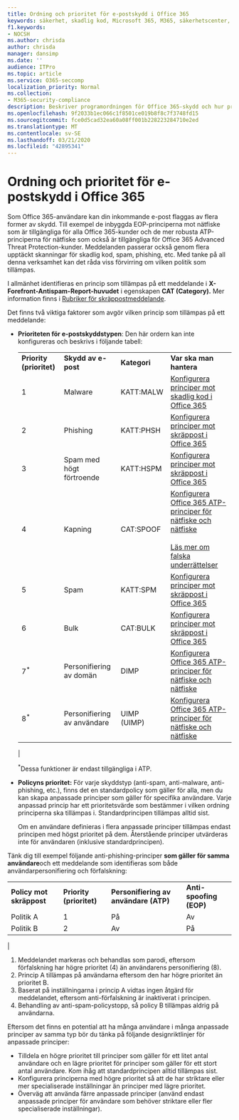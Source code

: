 ```yaml
---
title: Ordning och prioritet för e-postskydd i Office 365
keywords: säkerhet, skadlig kod, Microsoft 365, M365, säkerhetscenter, ATP, Microsoft Defender ATP, Office 365 ATP, Azure ATP
f1.keywords:
- NOCSH
ms.author: chrisda
author: chrisda
manager: dansimp
ms.date: ''
audience: ITPro
ms.topic: article
ms.service: O365-seccomp
localization_priority: Normal
ms.collection:
- M365-security-compliance
description: Beskriver programordningen för Office 365-skydd och hur prioritetsvärdet i skyddsprinciper avgör vilken princip som tillämpas.
ms.openlocfilehash: 9f2033b1ec066c1f8501ce019b8f8c7f3748fd15
ms.sourcegitcommit: fce0d5cad32ea60a08ff001b228223284710e2ed
ms.translationtype: MT
ms.contentlocale: sv-SE
ms.lasthandoff: 03/21/2020
ms.locfileid: "42895341"
---
```

# <a name="order-and-precedence-of-email-protection-in-office-365"></a>Ordning och prioritet för e-postskydd i Office 365

Som Office 365-användare kan din inkommande e-post flaggas av flera former av skydd. Till exempel de inbyggda EOP-principerna mot nätfiske som är tillgängliga för alla Office 365-kunder och de mer robusta ATP-principerna för nätfiske som också är tillgängliga för Office 365 Advanced Threat Protection-kunder. Meddelanden passerar också genom flera upptäckt skanningar för skadlig kod, spam, phishing, etc. Med tanke på all denna verksamhet kan det råda viss förvirring om vilken politik som tillämpas.

I allmänhet identifieras en princip som tillämpas på ett meddelande i **X-Forefront-Antispam-Report-huvudet** i egenskapen **CAT (Category).** Mer information finns i [Rubriker för skräppostmeddelande](anti-spam-message-headers.md).

Det finns två viktiga faktorer som avgör vilken princip som tillämpas på ett meddelande:

- **Prioriteten för e-postskyddstypen**: Den här ordern kan inte konfigureras och beskrivs i följande tabell:

  |||||
  |---|---|---|---|
  |**Priority (prioritet)**|**Skydd av e-post**|**Kategori**|**Var ska man hantera**|
  |1|Malware|KATT:MALW|[Konfigurera principer mot skadlig kod i Office 365](configure-anti-malware-policies.md)|
  |2|Phishing|KATT:PHSH|[Konfigurera principer mot skräppost i Office 365](configure-your-spam-filter-policies.md)|
  |3|Spam med högt förtroende|KATT:HSPM|[Konfigurera principer mot skräppost i Office 365](configure-your-spam-filter-policies.md)|
  |4|Kapning|CAT:SPOOF|[Konfigurera Office 365 ATP-principer för nätfiske och nätfiske](set-up-anti-phishing-policies.md) <Br/><br/> [Läs mer om falska underrättelser](learn-about-spoof-intelligence.md)|
  |5|Spam|KATT:SPM|[Konfigurera principer mot skräppost i Office 365](configure-your-spam-filter-policies.md)|
  |6|Bulk|CAT:BULK|[Konfigurera principer mot skräppost i Office 365](configure-your-spam-filter-policies.md)|
  |7<sup>\*</sup>|Personifiering av domän|DIMP|[Konfigurera Office 365 ATP-principer för nätfiske och nätfiske](set-up-anti-phishing-policies.md)|
  |8<sup>\*</sup>|Personifiering av användare|UIMP (UIMP)|[Konfigurera Office 365 ATP-principer för nätfiske och nätfiske](set-up-anti-phishing-policies.md)|
  |

  <sup>\*</sup>Dessa funktioner är endast tillgängliga i ATP.

- **Policyns prioritet:** För varje skyddstyp (anti-spam, anti-malware, anti-phishing, etc.), finns det en standardpolicy som gäller för alla, men du kan skapa anpassade principer som gäller för specifika användare. Varje anpassad princip har ett prioritetsvärde som bestämmer i vilken ordning principerna ska tillämpas i. Standardprincipen tillämpas alltid sist.

  Om en användare definieras i flera anpassade principer tillämpas endast principen med högst prioritet på dem. Återstående principer utvärderas inte för användaren (inklusive standardprincipen).

Tänk dig till exempel följande anti-phishing-principer **som gäller för samma användare**och ett meddelande som identifieras som både användarpersonifiering och förfalskning:

  |||||
  |---|---|---|---|
  |**Policy mot skräppost**|**Priority (prioritet)**|**Personifiering av användare (ATP)**|**Anti-spoofing (EOP)**|
  |Politik A|1|På|Av|
  |Politik B|2|Av|På|
  |

1. Meddelandet markeras och behandlas som parodi, eftersom förfalskning har högre prioritet (4) än användarens personifiering (8).
2. Princip A tillämpas på användarna eftersom den har högre prioritet än prioritet B.
3. Baserat på inställningarna i princip A vidtas ingen åtgärd för meddelandet, eftersom anti-förfalskning är inaktiverat i principen.
4. Behandling av anti-spam-policystopp, så policy B tillämpas aldrig på användarna.

Eftersom det finns en potential att ha många användare i många anpassade principer av samma typ bör du tänka på följande designriktlinjer för anpassade principer:

- Tilldela en högre prioritet till principer som gäller för ett litet antal användare och en lägre prioritet för principer som gäller för ett stort antal användare. Kom ihåg att standardprincipen alltid tillämpas sist.
- Konfigurera principerna med högre prioritet så att de har striktare eller mer specialiserade inställningar än principer med lägre prioritet.
- Överväg att använda färre anpassade principer (använd endast anpassade principer för användare som behöver striktare eller fler specialiserade inställningar).
